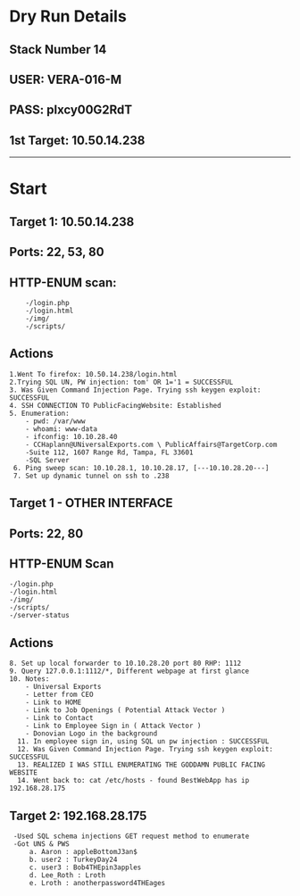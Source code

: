# Dry Run Details
  ## Stack Number 14
  ## USER: VERA-016-M
  ## PASS: plxcy00G2RdT
  ## 1st Target: 10.50.14.238
  _____________________________________________________________
# Start
  ## Target 1: 10.50.14.238
  ## Ports: 22, 53, 80
  ## HTTP-ENUM scan:
        -/login.php
        -/login.html
        -/img/
        -/scripts/
  ## Actions
    1.Went To firefox: 10.50.14.238/login.html
    2.Trying SQL UN, PW injection: tom' OR 1='1 = SUCCESSFUL
    3. Was Given Command Injection Page. Trying ssh keygen exploit: SUCCESSFUL 
    4. SSH CONNECTION TO PublicFacingWebsite: Established
    5. Enumeration:
        - pwd: /var/www
        - whoami: www-data
        - ifconfig: 10.10.28.40
        - CCHaplann@UNiversalExports.com \ PublicAffairs@TargetCorp.com
        -Suite 112, 1607 Range Rd, Tampa, FL 33601
        -SQL Server
     6. Ping sweep scan: 10.10.28.1, 10.10.28.17, [---10.10.28.20---] 
     7. Set up dynamic tunnel on ssh to .238

  ## Target 1 - OTHER INTERFACE 
  ## Ports: 22, 80
  ## HTTP-ENUM Scan
    -/login.php
    -/login.html
    -/img/
    -/scripts/
    -/server-status
  ## Actions
    8. Set up local forwarder to 10.10.28.20 port 80 RHP: 1112
    9. Query 127.0.0.1:1112/*, Different webpage at first glance
    10. Notes: 
        - Universal Exports 
        - Letter from CEO
        - Link to HOME
        - Link to Job Openings ( Potential Attack Vector )
        - Link to Contact
        - Link to Employee Sign in ( Attack Vector )
        - Donovian Logo in the background
      11. In employee sign in, using SQL un pw injection : SUCCESSFUL 
      12. Was Given Command Injection Page. Trying ssh keygen exploit: SUCCESSFUL
      13. REALIZED I WAS STILL ENUMERATING THE GODDAMN PUBLIC FACING WEBSITE
      14. Went back to: cat /etc/hosts - found BestWebApp has ip 192.168.28.175

   ## Target 2: 192.168.28.175
     -Used SQL schema injections GET request method to enumerate
     -Got UNS & PWS
         a. Aaron : appleBottomJ3an$
         b. user2 : TurkeyDay24
         c. user3 : Bob4THEpin3apples
         d. Lee_Roth : Lroth
         e. Lroth : anotherpassword4THEages
        
        
     

